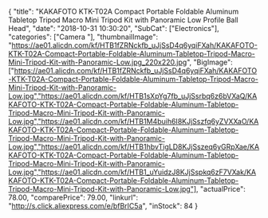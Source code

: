 {
	"title": "KAKAFOTO KTK-T02A Compact Portable Foldable Aluminum Tabletop Tripod Macro Mini Tripod Kit with Panoramic Low Profile Ball Head",
	"date": "2018-10-31 10:30:20",
	"SubCat": ["Electronics"],
	"categories": ["Camera "],
	"thumbnailImage": "https://ae01.alicdn.com/kf/HTB1fZRNckfb_uJjSsD4q6yqiFXah/KAKAFOTO-KTK-T02A-Compact-Portable-Foldable-Aluminum-Tabletop-Tripod-Macro-Mini-Tripod-Kit-with-Panoramic-Low.jpg_220x220.jpg",
	"BigImage": ["https://ae01.alicdn.com/kf/HTB1fZRNckfb_uJjSsD4q6yqiFXah/KAKAFOTO-KTK-T02A-Compact-Portable-Foldable-Aluminum-Tabletop-Tripod-Macro-Mini-Tripod-Kit-with-Panoramic-Low.jpg","https://ae01.alicdn.com/kf/HTB1sXpYg7fb_uJjSsrbq6z6bVXaQ/KAKAFOTO-KTK-T02A-Compact-Portable-Foldable-Aluminum-Tabletop-Tripod-Macro-Mini-Tripod-Kit-with-Panoramic-Low.jpg","https://ae01.alicdn.com/kf/HTB1M4buih6I8KJjSszfq6yZVXXaO/KAKAFOTO-KTK-T02A-Compact-Portable-Foldable-Aluminum-Tabletop-Tripod-Macro-Mini-Tripod-Kit-with-Panoramic-Low.jpg","https://ae01.alicdn.com/kf/HTB1hbvTigLD8KJjSszeq6yGRpXae/KAKAFOTO-KTK-T02A-Compact-Portable-Foldable-Aluminum-Tabletop-Tripod-Macro-Mini-Tripod-Kit-with-Panoramic-Low.jpg","https://ae01.alicdn.com/kf/HTB1_uYuidzJ8KJjSspkq6zF7VXak/KAKAFOTO-KTK-T02A-Compact-Portable-Foldable-Aluminum-Tabletop-Tripod-Macro-Mini-Tripod-Kit-with-Panoramic-Low.jpg"],
	"actualPrice": 78.00,
	"comparePrice": 79.00,
	"linkurl": "http://s.click.aliexpress.com/e/bfBrIC5a",
	"inStock": 84
}
